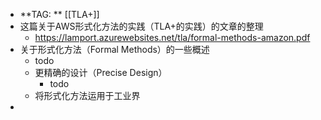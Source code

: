 - **TAG: ** [[TLA+]]
- 这篇关于AWS形式化方法的实践（TLA+的实践）的文章的整理
	- https://lamport.azurewebsites.net/tla/formal-methods-amazon.pdf
- 关于形式化方法（Formal Methods）的一些概述
	- todo
	- 更精确的设计（Precise Design）
		- todo
	- 将形式化方法运用于工业界
-
